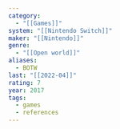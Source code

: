 ```yaml
---
category:
  - "[[Games]]"
system: "[[Nintendo Switch]]"
maker: "[[Nintendo]]"
genre:
  - "[[Open world]]"
aliases:
  - BOTW
last: "[[2022-04]]"
rating: 7
year: 2017
tags:
  - games
  - references
---
```

